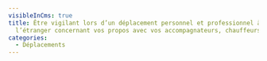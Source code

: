 ```yaml
---
visibleInCms: true
title: Être vigilant lors d’un déplacement personnel et professionnel à
  l’étranger concernant vos propos avec vos accompagnateurs, chauffeurs etc.
categories:
  - Déplacements
---
```

